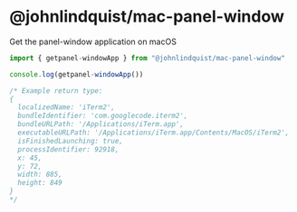 # @johnlindquist/mac-panel-window

Get the panel-window application on macOS

```js
import { getpanel-windowApp } from "@johnlindquist/mac-panel-window"

console.log(getpanel-windowApp())
```

```js
/* Example return type:
{
  localizedName: 'iTerm2',
  bundleIdentifier: 'com.googlecode.iterm2',
  bundleURLPath: '/Applications/iTerm.app',
  executableURLPath: '/Applications/iTerm.app/Contents/MacOS/iTerm2',
  isFinishedLaunching: true,
  processIdentifier: 92918,
  x: 45,
  y: 72,
  width: 885,
  height: 849
}
*/
```
